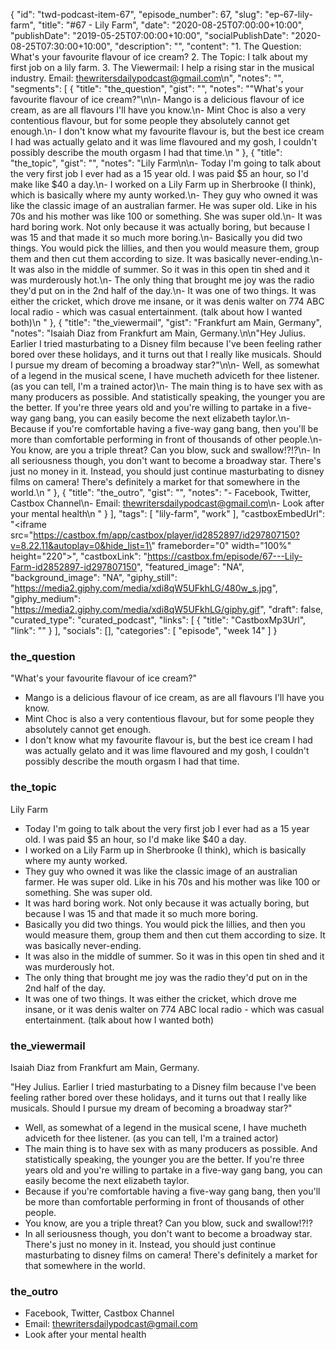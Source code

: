 {
	"id": "twd-podcast-item-67",
	"episode_number": 67,
	"slug": "ep-67-lily-farm",
	"title": "#67 - Lily Farm",
	"date": "2020-08-25T07:00:00+10:00",
	"publishDate": "2019-05-25T07:00:00+10:00",
	"socialPublishDate": "2020-08-25T07:30:00+10:00",
	"description": "",
	"content": "1. The Question: What's your favourite flavour of ice cream? 2. The Topic: I talk about my first job on a lily farm. 3. The Viewermail: I help a rising star in the musical industry. Email: thewritersdailypodcast@gmail.com\n",
	"notes": "",
	"segments": [
		{
			"title": "the_question",
			"gist": "",
			"notes": "\"What's your favourite flavour of ice cream?\"\n\n- Mango is a delicious flavour of ice cream, as are all flavours I'll have you know.\n- Mint Choc is also a very contentious flavour, but for some people they absolutely cannot get enough.\n- I don't know what my favourite flavour is, but the best ice cream I had was actually gelato and it was lime flavoured and my gosh, I couldn't possibly describe the mouth orgasm I had that time.\n      "
		},
		{
			"title": "the_topic",
			"gist": "",
			"notes": "Lily Farm\n\n- Today I'm going to talk about the very first job I ever had as a 15 year old. I was paid $5 an hour, so I'd make like $40 a day.\n- I worked on a Lily Farm up in Sherbrooke (I think), which is basically where my aunty worked.\n- They guy who owned it was like the classic image of an australian farmer. He was super old. Like in his 70s and his mother was like 100 or something. She was super old.\n- It was hard boring work. Not only because it was actually boring, but because I was 15 and that made it so much more boring.\n- Basically you did two things. You would pick the lillies, and then you would measure them, group them and then cut them according to size. It was basically never-ending.\n- It was also in the middle of summer. So it was in this open tin shed and it was murderously hot.\n- The only thing that brought me joy was the radio they'd put on in the 2nd half of the day.\n- It was one of two things. It was either the cricket, which drove me insane, or it was denis walter on 774 ABC local radio - which was casual entertainment. (talk about how I wanted both)\n      "
		},
		{
			"title": "the_viewermail",
			"gist": "Frankfurt am Main, Germany",
			"notes": "Isaiah Diaz from Frankfurt am Main, Germany.\n\n\"Hey Julius. Earlier I tried masturbating to a Disney film because I've been feeling rather bored over these holidays, and it turns out that I really like musicals. Should I pursue my dream of becoming a broadway star?\"\n\n- Well, as somewhat of a legend in the musical scene, I have mucheth adviceth for thee listener. (as you can tell, I'm a trained actor)\n- The main thing is to have sex with as many producers as possible. And statistically speaking, the younger you are the better. If you're three years old and you're willing to partake in a five-way gang bang, you can easily become the next elizabeth taylor.\n- Because if you're comfortable having a five-way gang bang, then you'll be more than comfortable performing in front of thousands of other people.\n- You know, are you a triple threat? Can you blow, suck and swallow!?!?\n- In all seriousness though, you don't want to become a broadway star. There's just no money in it. Instead, you should just continue masturbating to disney films on camera! There's definitely a market for that somewhere in the world.\n      "
		},
		{
			"title": "the_outro",
			"gist": "",
			"notes": "- Facebook, Twitter, Castbox Channel\n- Email: thewritersdailypodcast@gmail.com\n- Look after your mental health\n      "
		}
	],
	"tags": [
		"lily-farm",
		"work"
	],
	"castboxEmbedUrl": "<iframe src=\"https://castbox.fm/app/castbox/player/id2852897/id297807150?v=8.22.11&autoplay=0&hide_list=1\" frameborder=\"0\" width=\"100%\" height=\"220\"></iframe>",
	"castboxLink": "https://castbox.fm/episode/67---Lily-Farm-id2852897-id297807150",
	"featured_image": "NA",
	"background_image": "NA",
	"giphy_still": "https://media2.giphy.com/media/xdi8qW5UFkhLG/480w_s.jpg",
	"giphy_medium": "https://media2.giphy.com/media/xdi8qW5UFkhLG/giphy.gif",
	"draft": false,
	"curated_type": "curated_podcast",
	"links": [
		{
			"title": "CastboxMp3Url",
			"link": ""
		}
	],
	"socials": [],
	"categories": [
		"episode",
		"week 14"
	]
}

### the_question

"What's your favourite flavour of ice cream?"

- Mango is a delicious flavour of ice cream, as are all flavours I'll have you know.
- Mint Choc is also a very contentious flavour, but for some people they absolutely cannot get enough.
- I don't know what my favourite flavour is, but the best ice cream I had was actually gelato and it was lime flavoured and my gosh, I couldn't possibly describe the mouth orgasm I had that time.
      
### the_topic

Lily Farm

- Today I'm going to talk about the very first job I ever had as a 15 year old. I was paid $5 an hour, so I'd make like $40 a day.
- I worked on a Lily Farm up in Sherbrooke (I think), which is basically where my aunty worked.
- They guy who owned it was like the classic image of an australian farmer. He was super old. Like in his 70s and his mother was like 100 or something. She was super old.
- It was hard boring work. Not only because it was actually boring, but because I was 15 and that made it so much more boring.
- Basically you did two things. You would pick the lillies, and then you would measure them, group them and then cut them according to size. It was basically never-ending.
- It was also in the middle of summer. So it was in this open tin shed and it was murderously hot.
- The only thing that brought me joy was the radio they'd put on in the 2nd half of the day.
- It was one of two things. It was either the cricket, which drove me insane, or it was denis walter on 774 ABC local radio - which was casual entertainment. (talk about how I wanted both)
      
### the_viewermail

Isaiah Diaz from Frankfurt am Main, Germany.

"Hey Julius. Earlier I tried masturbating to a Disney film because I've been feeling rather bored over these holidays, and it turns out that I really like musicals. Should I pursue my dream of becoming a broadway star?"

- Well, as somewhat of a legend in the musical scene, I have mucheth adviceth for thee listener. (as you can tell, I'm a trained actor)
- The main thing is to have sex with as many producers as possible. And statistically speaking, the younger you are the better. If you're three years old and you're willing to partake in a five-way gang bang, you can easily become the next elizabeth taylor.
- Because if you're comfortable having a five-way gang bang, then you'll be more than comfortable performing in front of thousands of other people.
- You know, are you a triple threat? Can you blow, suck and swallow!?!?
- In all seriousness though, you don't want to become a broadway star. There's just no money in it. Instead, you should just continue masturbating to disney films on camera! There's definitely a market for that somewhere in the world.
      
### the_outro

- Facebook, Twitter, Castbox Channel
- Email: thewritersdailypodcast@gmail.com
- Look after your mental health
      
